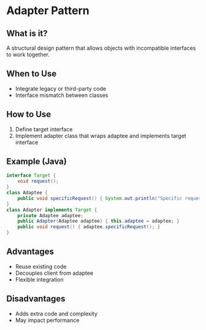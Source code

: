 # Adapter Pattern

## What is it?

A structural design pattern that allows objects with incompatible interfaces to work together.

## When to Use

- Integrate legacy or third-party code
- Interface mismatch between classes

## How to Use

1. Define target interface
2. Implement adapter class that wraps adaptee and implements target interface

## Example (Java)

```java
interface Target {
    void request();
}
class Adaptee {
    public void specificRequest() { System.out.println("Specific request"); }
}
class Adapter implements Target {
    private Adaptee adaptee;
    public Adapter(Adaptee adaptee) { this.adaptee = adaptee; }
    public void request() { adaptee.specificRequest(); }
}
```

## Advantages

- Reuse existing code
- Decouples client from adaptee
- Flexible integration

## Disadvantages

- Adds extra code and complexity
- May impact performance
